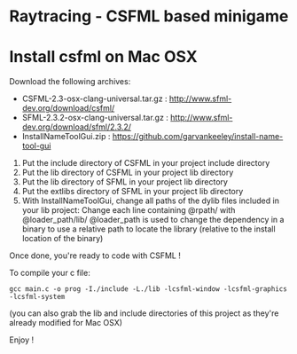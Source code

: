 Raytracing - CSFML based minigame
================================================

# Install csfml on Mac OSX

Download the following archives:

- CSFML-2.3-osx-clang-universal.tar.gz : http://www.sfml-dev.org/download/csfml/
- SFML-2.3.2-osx-clang-universal.tar.gz : http://www.sfml-dev.org/download/sfml/2.3.2/
- InstallNameToolGui.zip : https://github.com/garvankeeley/install-name-tool-gui

1. Put the include directory of CSFML in your project include directory
2. Put the lib directory of CSFML in your project lib directory
3. Put the lib directory of SFML in your project lib directory
4. Put the extlibs directory of SFML in your project lib directory
5. With InstallNameToolGui, change all paths of the dylib files included in your lib project: Change each line containing @rpath/ with @loader_path/lib/
@loader_path is used to change the dependency in a binary to use a relative path to locate the library (relative to the install location of the binary)

Once done, you're ready to code with CSFML !

To compile your c file:

```
gcc main.c -o prog -I./include -L./lib -lcsfml-window -lcsfml-graphics -lcsfml-system
```

(you can also grab the lib and include directories of this project as they're already modified for Mac OSX)

Enjoy !